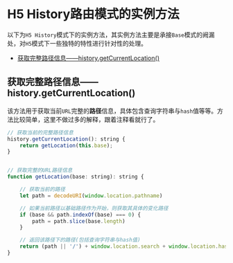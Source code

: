 # H5 History路由模式的实例方法

以下为`H5 History`模式下的实例方法，其实例方法主要是承接`Base`模式的阙漏处，对`H5`模式下一些独特的特性进行针对性的处理。

- [获取完整路径信息——history.getCurrentLocation()](#获取完整路径信息historygetcurrentlocation)

## 获取完整路径信息——history.getCurrentLocation()

该方法用于获取当前`URL`完整的**路径**信息，具体包含查询字符串与`hash`值等等。方法比较简单，这里不做过多的解释，跟着注释看就行了。

```js
// 获取当前的完整路径信息
history.getCurrentLocation(): string {
    return getLocation(this.base);
}


// 获取完整的URL路径信息
function getLocation(base: string): string {

    // 获取当前的路径
    let path = decodeURI(window.location.pathname)

    // 如果当前路径以基础路径作为开始，则获取其具体的变化路径
    if (base && path.indexOf(base) === 0) {
        path = path.slice(base.length)
    }

    // 返回该路径下的路径(包括查询字符串与hash值)
    return (path || '/') + window.location.search + window.location.hash
}
```
